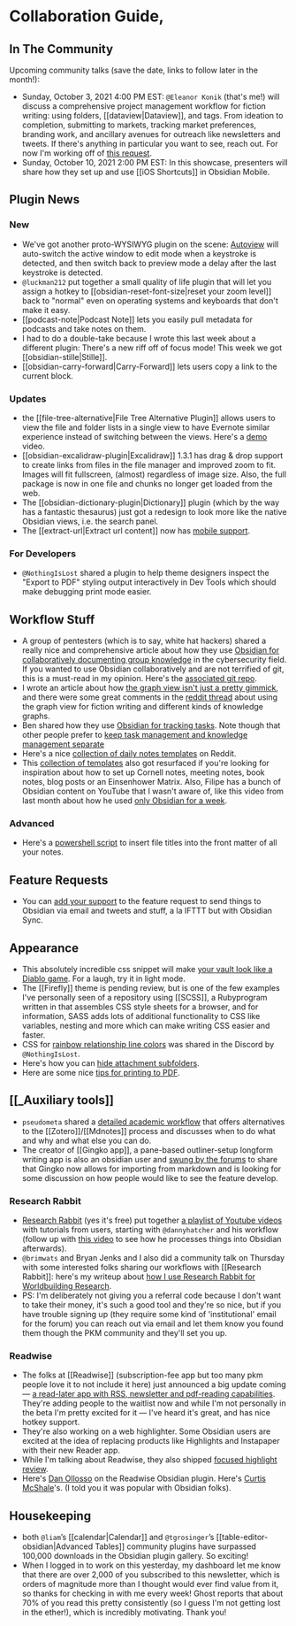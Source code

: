 # Collaboration Guide,

## In The Community

Upcoming community talks (save the date, links to follow later in the month!):

- Sunday, October 3, 2021 4:00 PM EST: `@Eleanor Konik` (that's me!) will discuss a comprehensive project management workflow for fiction writing: using folders, [[dataview|Dataview]], and tags. From ideation to completion, submitting to markets, tracking market preferences, branding work, and ancillary avenues for outreach like newsletters and tweets. If there's anything in particular you want to see, reach out. For now I'm working off of [this request](https://forum.obsidian.md/t/obsidian-talks-voting-post-which-talks-do-you-want-to-hear/15705/15).
- Sunday, October 10, 2021 2:00 PM EST: In this showcase, presenters will share how they set up and use [[iOS Shortcuts]] in Obsidian Mobile.

## Plugin News

### New

- We've got another proto-WYSIWYG plugin on the scene: [Autoview](https://github.com/mmhobi7/obsidian-autoview) will auto-switch the active window to edit mode when a keystroke is detected, and then switch back to preview mode a delay after the last keystroke is detected.
- `@luckman212` put together a small quality of life plugin that will let you assign a hotkey to [[obsidian-reset-font-size|reset your zoom level]] back to "normal" even on operating systems and keyboards that don't make it easy.
- [[podcast-note|Podcast Note]] lets you easily pull metadata for podcasts and take notes on them.
- I had to do a double-take because I wrote this last week about a different plugin: There's a new riff off of focus mode! This week we got [[obsidian-stille|Stille]].
- [[obsidian-carry-forward|Carry-Forward]] lets users copy a link to the current block.

### Updates

- the [[file-tree-alternative|File Tree Alternative Plugin]] allows users to view the file and folder lists in a single view to have Evernote similar experience instead of switching between the views. Here's a [demo](https://www.youtube.com/watch?v=fbz8IZtXuUE) video.
- [[obsidian-excalidraw-plugin|Excalidraw]] 1.3.1 has drag & drop support to create links from files in the file manager and improved zoom to fit. Images will fit fullscreen, (almost) regardless of image size. Also, the full package is now in one file and chunks no longer get loaded from the web.
- The [[obsidian-dictionary-plugin|Dictionary]] plugin (which by the way has a fantastic thesaurus) just got a redesign to look more like the native Obsidian views, i.e. the search panel.
- The [[extract-url|Extract url content]] now has [mobile support](https://forum.obsidian.md/t/extract-url-plugin-mobile-support/23664).

### For Developers

- `@NothingIsLost` shared a plugin to help theme designers inspect the "Export to PDF" styling output interactively in Dev Tools which should make debugging print mode easier.

## Workflow Stuff

- A group of pentesters (which is to say, white hat hackers) shared a really nice and comprehensive article about how they use [Obsidian for collaboratively documenting group knowledge](https://www.trustedsec.com/blog/obsidian-taming-a-collective-consciousness/) in the cybersecurity field. If you wanted to use Obsidian collaboratively and are not terrified of git, this is a must-read in my opinion. Here's the [associated git repo](https://github.com/trustedsec/Obsidian-Vault-Structure).
- I wrote an article about how [the graph view isn't just a pretty gimmick](https://eleanorkonik.com/its-not-just-a-pretty-gimmick-in-defense-of-obsidians-graph-view/), and there were some great comments in the [reddit thread](https://www.reddit.com/r/ObsidianMD/comments/plc4ny/its_not_just_a_pretty_gimmick_in_defense_of/) about using the graph view for fiction writing and different kinds of knowledge graphs.
- Ben shared how they use [Obsidian for tracking tasks](https://medium.com/geekculture/how-i-track-my-tasks-in-obsidian-47fd7ad80364). Note though that other people prefer to [keep task management and knowledge management separate](https://publish.obsidian.md/leah/40+Digital+Garden/Simplicity%2C+strategic)
- Here's a nice [collection of daily notes templates](https://www.reddit.com/r/ObsidianMD/comments/pjp8d1/daily_note_templates_please_share/) on Reddit.
- This [collection of templates](https://filipedonadio.com/6-useful-templates-for-obsidian/) also got resurfaced if you're looking for inspiration about how to set up Cornell notes, meeting notes, book notes, blog posts or an Einsenhower Matrix. Also, Filipe has a bunch of Obsidian content on YouTube that I wasn't aware of, like this video from last month about how he used [only Obsidian for a week](https://www.youtube.com/watch?v=1UCAlCAvXhk).

### Advanced

- Here's a [powershell script](https://forum.obsidian.md/t/insert-title-into-front-matter-powershell-script/23966) to insert file titles into the front matter of all your notes.

## Feature Requests

- You can [add your support](https://forum.obsidian.md/t/obsidian-send/23899) to the feature request to send things to Obsidian via email and tweets and stuff, a la IFTTT but with Obsidian Sync.

## Appearance

- This absolutely incredible css snippet will make [your vault look like a Diablo game](http://discordapp.com/channels/686053708261228577/700466324840775831/885715893919825990). For a laugh, try it in light mode.
- The [[Firefly]] theme is pending review, but is one of the few examples I've personally seen of a repository using [[SCSS]], a Rubyprogram written in that assembles CSS style sheets for a browser, and for information, SASS adds lots of additional functionality to CSS like variables, nesting and more which can make writing CSS easier and faster.
- CSS for [rainbow relationship line colors](https://discord.com/channels/686053708261228577/702656734631821413/884586663064535141) was shared in the Discord by `@NothingIsLost`.
- Here's how you can [hide attachment subfolders](https://forum.obsidian.md/t/hiding-attachments-folders/23929).
- Here are some nice [tips for printing to PDF](https://www.reddit.com/r/ObsidianMD/comments/pl29cs/better_pdf_printing/).

## [[_Auxiliary tools]]

- `pseudometa` shared a [detailed academic workflow](https://chris-grieser.de/Comprehensive-Academic-Workflow-from-Reading-to-Writing-in-Markdown) that offers alternatives to the [[Zotero]]/[[Mdnotes]] process and discusses when to do what and why and what else you can do.
- The creator of [[Gingko app]], a pane-based outliner-setup longform writing app is also an obsidian user and [swung by the forums](https://forum.obsidian.md/t/writing-in-tree-structure-the-solution-to-long-form-writing-gingko/20727/24?u=eleanorkonik) to share that Gingko now allows for importing from markdown and is looking for some discussion on how people would like to see the feature develop.

### Research Rabbit

- [Research Rabbit](https://www.researchrabbit.ai/) (yes it's free) put together [a playlist of Youtube videos](https://www.youtube.com/watch?v=wHBql2JncyU&list=PLLrc8QKmOs9btNMYi8zsNRKlGuIZgPTZK) with tutorials from users, starting with `@dannyhatcher` and his workflow (follow up with [this video](https://www.youtube.com/watch?v=AQdKBhCaCcI) to see how he processes things into Obsidian afterwards).
- `@brimwats` and Bryan Jenks and I also did a community talk on Thursday with some interested folks sharing our workflows with [[Research Rabbit]]: here's my writeup about [how I use Research Rabbit for Worldbuilding Research](https://eleanorkonik.com/using-research-rabbit-for-worldbuilding-research/).
- PS: I'm deliberately not giving you a referral code because I don't want to take their money, it's such a good tool and they're so nice, but if you have trouble signing up (they require some kind of 'institutional' email for the forum) you can reach out via email and let them know you found them though the PKM community and they'll set you up.

### Readwise

- The folks at [[Readwise]] (subscription-fee app but too many pkm people love it to not include it here) just announced a big update coming — [a read-later app with RSS, newsletter and pdf-reading capabilities](https://readwise.io/read). They're adding people to the waitlist now and while I'm not personally in the beta I'm pretty excited for it — I've heard it's great, and has nice hotkey support.
- They're also working on a web highlighter. Some Obsidian users are excited at the idea of replacing products like Highlights and Instapaper with their new Reader app.
- While I'm talking about Readwise, they also shipped [focused highlight review](https://twitter.com/hstagner/status/1435593578194120706?s=21).
- Here's [Dan Ollosso](https://www.youtube.com/watch?v=XnG9beuXmJw) on the Readwise Obsidian plugin. Here's [Curtis McShale](https://youtu.be/tUfTaEhqZU8)'s. (I told you it was popular with Obsidian folks).

## Housekeeping

- both `@liam`’s [[calendar|Calendar]] and `@tgrosinger`’s [[table-editor-obsidian|Advanced Tables]] community plugins have surpassed 100,000 downloads in the Obsidian plugin gallery. So exciting!
- When I logged in to work on this yesterday, my dashboard let me know that there are over 2,000 of you subscribed to this newsletter, which is orders of magnitude more than I thought would ever find value from it, so thanks for checking in with me every week! Ghost reports that about 70% of you read this pretty consistently (so I guess I'm not getting lost in the ether!), which is incredibly motivating. Thank you!
